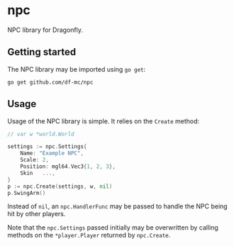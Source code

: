# npc
NPC library for Dragonfly.

## Getting started
The NPC library may be imported using `go get`:
```
go get github.com/df-mc/npc
```

## Usage
Usage of the NPC library is simple. It relies on the `Create` method:

```go
// var w *world.World

settings := npc.Settings{
    Name: "Example NPC",
    Scale: 2,
    Position: mgl64.Vec3{1, 2, 3},
    Skin   ...,
}
p := npc.Create(settings, w, nil)
p.SwingArm()
```
Instead of `nil`, an `npc.HandlerFunc` may be passed to handle the NPC being hit by other
players.

Note that the `npc.Settings` passed initially may be overwritten by calling methods on
the `*player.Player` returned by `npc.Create`.
